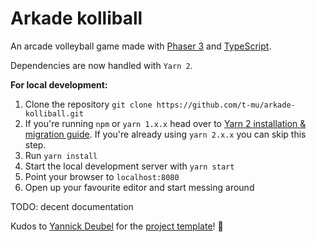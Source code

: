 # Arkade kolliball 
An arcade volleyball game made with [Phaser 3](https://phaser.io/phaser3) and [TypeScript](https://www.typescriptlang.org/).

Dependencies are now handled with `Yarn 2`.

<b>For local development:</b>
1. Clone the repository `git clone https://github.com/t-mu/arkade-kolliball.git`
2. If you're running `npm` or `yarn 1.x.x` head over to [Yarn 2 installation & migration guide](https://yarnpkg.com/getting-started/install). If you're already using `yarn 2.x.x` you can skip this step.
3. Run `yarn install`
4. Start the local development server with `yarn start`
5. Point your browser to `localhost:8080`
6. Open up your favourite editor and start messing around

TODO: decent documentation

Kudos to [Yannick Deubel](https://github.com/yandeu) for the [project template](https://github.com/yandeu/phaser-project-template)! :clap: